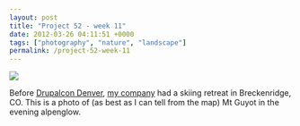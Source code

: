 ```yaml
---
layout: post
title: "Project 52 - week 11"
date: 2012-03-26 04:11:51 +0000
tags: ["photography", "nature", "landscape"]
permalink: /project-52-week-11
---
```


![](http://reluctanthacker.rollett.org/sites/default/files/images/breck.jpg)

Before [Drupalcon Denver](http://denver2012.drupal.org/), [my
company](http://www.bluesparklabs.com/) had a skiing retreat in
Breckenridge, CO. This is a photo of (as best as I can tell from the
map) Mt Guyot in the evening alpenglow.
